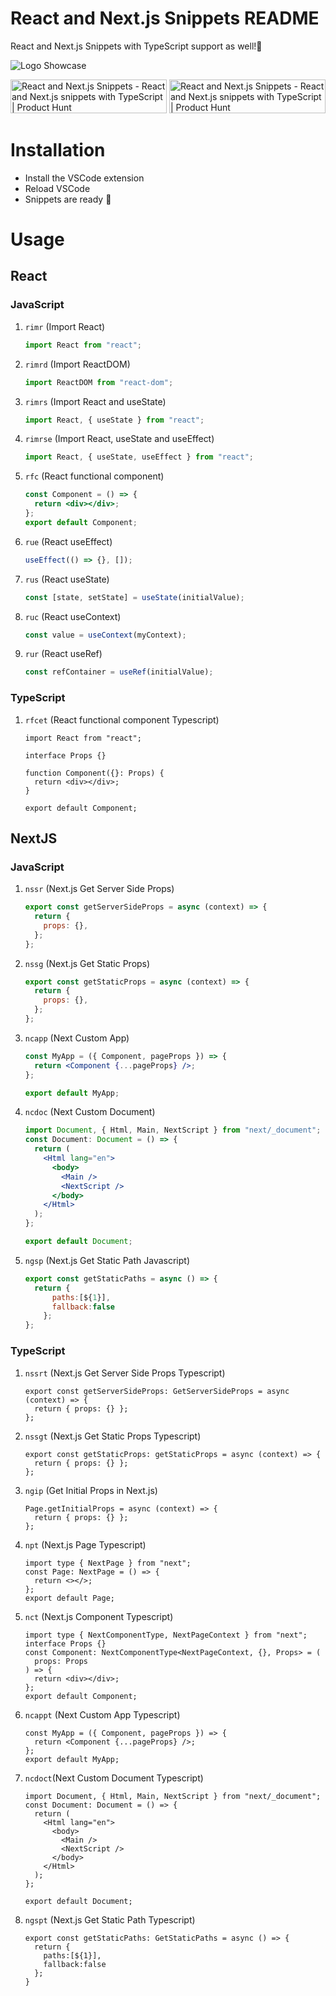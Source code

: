 # React and Next.js Snippets README

React and Next.js Snippets with TypeScript support as well!🚀

![Logo Showcase](https://user-images.githubusercontent.com/76690419/153743536-15a5218f-12fc-4f20-9557-9f79863ef5b8.png)

<a href="https://www.producthunt.com/posts/react-and-next-js-snippets?utm_source=badge-featured&utm_medium=badge&utm_souce=badge-react-and-next-js-snippets" target="_blank"><img src="https://api.producthunt.com/widgets/embed-image/v1/featured.png?post_id=331596&theme=dark" alt="React and Next.js Snippets - React and Next.js snippets with TypeScript | Product Hunt" style="width: 250px; height: 54px;" width="250" height="54" /></a>
<a href="https://www.producthunt.com/posts/react-and-next-js-snippets?utm_source=badge-top-post-badge&utm_medium=badge&utm_souce=badge-react-and-next-js-snippets" target="_blank"><img src="https://api.producthunt.com/widgets/embed-image/v1/top-post-badge.png?post_id=331596&theme=dark&period=daily" alt="React and Next.js Snippets - React and Next.js snippets with TypeScript | Product Hunt" style="width: 250px; height: 54px;" width="250" height="54" /></a>

# Installation

- Install the VSCode extension
- Reload VSCode
- Snippets are ready 🎉

# Usage

## React

### JavaScript

1. `rimr` (Import React)

   ```jsx
   import React from "react";
   ```

2. `rimrd` (Import ReactDOM)

   ```jsx
   import ReactDOM from "react-dom";
   ```

3. `rimrs` (Import React and useState)

   ```jsx
   import React, { useState } from "react";
   ```

4. `rimrse` (Import React, useState and useEffect)

   ```jsx
   import React, { useState, useEffect } from "react";
   ```

5. `rfc` (React functional component)

   ```jsx
   const Component = () => {
     return <div></div>;
   };
   export default Component;
   ```

6. `rue` (React useEffect)

   ```jsx
   useEffect(() => {}, []);
   ```

7. `rus` (React useState)

   ```jsx
   const [state, setState] = useState(initialValue);
   ```

8. `ruc` (React useContext)

   ```jsx
   const value = useContext(myContext);
   ```

9. `rur` (React useRef)

   ```jsx
   const refContainer = useRef(initialValue);
   ```

### TypeScript

1. `rfcet` (React functional component Typescript)

   ```tsx
   import React from "react";

   interface Props {}

   function Component({}: Props) {
     return <div></div>;
   }

   export default Component;
   ```

## NextJS

### JavaScript

1.  `nssr` (Next.js Get Server Side Props)

    ```jsx
    export const getServerSideProps = async (context) => {
      return {
        props: {},
      };
    };
    ```

2.  `nssg` (Next.js Get Static Props)

    ```jsx
    export const getStaticProps = async (context) => {
      return {
        props: {},
      };
    };
    ```

3.  `ncapp` (Next Custom App)

    ```jsx
    const MyApp = ({ Component, pageProps }) => {
      return <Component {...pageProps} />;
    };

    export default MyApp;
    ```

4.  `ncdoc` (Next Custom Document)

    ```jsx
    import Document, { Html, Main, NextScript } from "next/_document";
    const Document: Document = () => {
      return (
        <Html lang="en">
          <body>
            <Main />
            <NextScript />
          </body>
        </Html>
      );
    };

    export default Document;
    ```

5.  `ngsp` (Next.js Get Static Path Javascript)

    ```jsx
    export const getStaticPaths = async () => {
      return {
          paths:[${1}],
          fallback:false
        };
    };
    ```

### TypeScript

1. `nssrt` (Next.js Get Server Side Props Typescript)

   ```tsx
   export const getServerSideProps: GetServerSideProps = async (context) => {
     return { props: {} };
   };
   ```

2. `nssgt` (Next.js Get Static Props Typescript)

   ```tsx
   export const getStaticProps: getStaticProps = async (context) => {
     return { props: {} };
   };
   ```

3. `ngip` (Get Initial Props in Next.js)

   ```tsx
   Page.getInitialProps = async (context) => {
     return { props: {} };
   };
   ```

4. `npt` (Next.js Page Typescript)

   ```tsx
   import type { NextPage } from "next";
   const Page: NextPage = () => {
     return <></>;
   };
   export default Page;
   ```

5. `nct` (Next.js Component Typescript)

   ```tsx
   import type { NextComponentType, NextPageContext } from "next";
   interface Props {}
   const Component: NextComponentType<NextPageContext, {}, Props> = (
     props: Props
   ) => {
     return <div></div>;
   };
   export default Component;
   ```

6. `ncappt` (Next Custom App Typescript)

   ```tsx
   const MyApp = ({ Component, pageProps }) => {
     return <Component {...pageProps} />;
   };
   export default MyApp;
   ```

7. `ncdoct`(Next Custom Document Typescript)

   ```tsx
   import Document, { Html, Main, NextScript } from "next/_document";
   const Document: Document = () => {
     return (
       <Html lang="en">
         <body>
           <Main />
           <NextScript />
         </body>
       </Html>
     );
   };

   export default Document;
   ```

8. `ngspt` (Next.js Get Static Path Typescript)

   ```tsx
   export const getStaticPaths: GetStaticPaths = async () => {
     return {
       paths:[${1}],
       fallback:false
     };
   }
   ```
